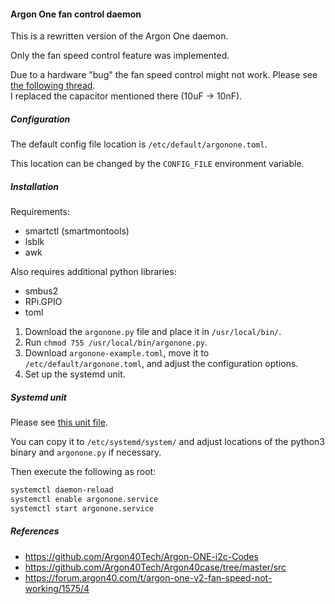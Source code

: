 #### Argon One fan control daemon


This is a rewritten version of the Argon One daemon.

Only the fan speed control feature was implemented.

Due to a hardware "bug" the fan speed control might not work. 
Please see [the following thread](https://forum.argon40.com/t/argon-one-v2-fan-speed-not-working/1575/4).  
I replaced the capacitor mentioned there (10uF -> 10nF).

##### Configuration

The default config file location is `/etc/default/argonone.toml`.

This location can be changed by the `CONFIG_FILE` environment variable.

##### Installation

Requirements:
- smartctl (smartmontools)
- lsblk
- awk

Also requires additional python libraries:
- smbus2
- RPi.GPIO
- toml

1. Download the `argonone.py` file and place it in `/usr/local/bin/`.
2. Run `chmod 755 /usr/local/bin/argonone.py`.
3. Download `argonone-example.toml`, move it to `/etc/default/argonone.toml`, and adjust the configuration options.
4. Set up the systemd unit.

##### Systemd unit

Please see [this unit file](argonone.service).

You can copy it to `/etc/systemd/system/` and adjust locations of the python3 binary and `argonone.py` if necessary.

Then execute the following as root:
```bash
systemctl daemon-reload
systemctl enable argonone.service
systemctl start argonone.service
```

##### References

- https://github.com/Argon40Tech/Argon-ONE-i2c-Codes
- https://github.com/Argon40Tech/Argon40case/tree/master/src
- https://forum.argon40.com/t/argon-one-v2-fan-speed-not-working/1575/4

